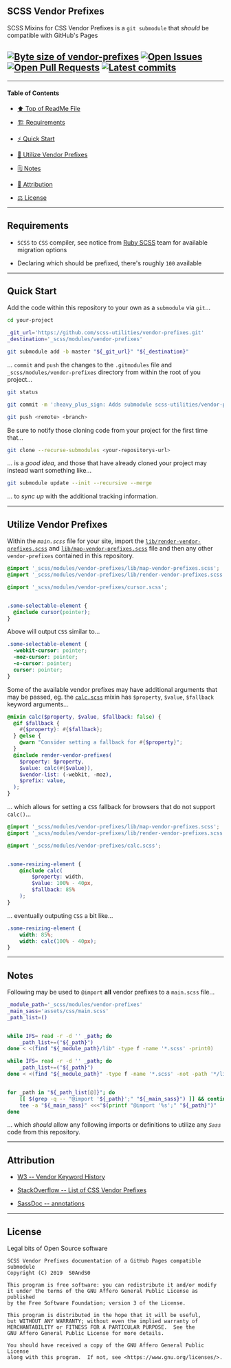 ## SCSS Vendor Prefixes
[heading__title]:
  #scss-vendor-prefixes
  "&#x2B06; Top of ReadMe File"

SCSS Mixins for CSS Vendor Prefixes is a `git submodule` that _should_ be compatible with GitHub's Pages


## [![Byte size of vendor-prefixes][badge__master__vendor_prefixes__source_code]][vendor_prefixes__master__source_code] [![Open Issues][badge__issues__vendor_prefixes]][issues__vendor_prefixes] [![Open Pull Requests][badge__pull_requests__vendor_prefixes]][pull_requests__vendor_prefixes] [![Latest commits][badge__commits__vendor_prefixes__master]][commits__vendor_prefixes__master]


------


#### Table of Contents


- [:arrow_up: Top of ReadMe File][heading__title]

- [:building_construction: Requirements][heading__requirements]

- [:zap: Quick Start][heading__quick_start]

- [:shell: Utilize Vendor Prefixes][heading__utilize]

- [&#x1F5D2; Notes][notes]

- [:card_index: Attribution][heading__attribution]

- [:balance_scale: License][heading__license]


------



## Requirements
[heading__requirements]:
  #requirements
  "&#x1F3D7; "


- `SCSS` to `CSS` compiler, see notice from [Ruby SCSS](https://sass-lang.com/ruby-sass) team for available migration options

- Declaring which should be prefixed, there's roughly `100` available


___


## Quick Start
[heading__quick_start]:
  #quick-start
  "&#9889; Perhaps as easy as one, 2.0,..."


Add the code within this repository to your own as a `submodule` via `git`...


```bash
cd your-project

_git_url='https://github.com/scss-utilities/vendor-prefixes.git'
_destination='_scss/modules/vendor-prefixes'

git submodule add -b master "${_git_url}" "${_destination}"
```


... `commit` and `push` the changes to the `.gitmodules` file and `_scss/modules/vendor-prefixes` directory from within the root of you project...


```bash
git status

git commit -m ':heavy_plus_sign: Adds submodule scss-utilities/vendor-prefixes#1'

git push <remote> <branch>
```


Be sure to notify those cloning code from your project for the first time that...


```bash
git clone --recurse-submodules <your-repositorys-url>
```


... is a _good idea_, and those that have already cloned your project may instead want something like...


```bash
git submodule update --init --recursive --merge
```


... to _sync up_ with the additional tracking information.


___


## Utilize Vendor Prefixes
[heading__utilize]:
  #utilize-vendor-prefixes
  "&#x1F41A; How to make use of this project within other repositories"


Within the _`main.scss`_ file for your site, import the [`lib/render-vendor-prefixes.scss`][source_link__render-vendor-prefixes] and [`lib/map-vendor-prefixes.scss`][source_link__map-vendor-prefixes] file and then any other `vendor-prefixes` contained in this repository.


```scss
@import '_scss/modules/vendor-prefixes/lib/map-vendor-prefixes.scss';
@import '_scss/modules/vendor-prefixes/lib/render-vendor-prefixes.scss';

@import '_scss/modules/vendor-prefixes/cursor.scss';


.some-selectable-element {
  @include cursor(pointer);
}
```


Above will output `CSS` similar to...


```css
.some-selectable-element {
  -webkit-cursor: pointer;
  -moz-cursor: pointer;
  -o-cursor: pointer;
  cursor: pointer;
}
```


Some of the available vendor prefixes may have additional arguments that may be passed, eg. the [`calc.scss`](../calc.scss) mixin has `$property`, `$value`, `$fallback` keyword arguments...


```scss
@mixin calc($property, $value, $fallback: false) {
  @if $fallback {
    #{$property}: #{$fallback};
  } @else {
    @warn "Consider setting a fallback for #{$property}";
  }
  @include render-vendor-prefixes(
    $property: $property,
    $value: calc(#{$value}),
    $vendor-list: (-webkit, -moz),
    $prefix: value,
  );
}
```


... which allows for setting a `CSS` fallback for browsers that do not support `calc()`...


```scss
@import '_scss/modules/vendor-prefixes/lib/map-vendor-prefixes.scss';
@import '_scss/modules/vendor-prefixes/lib/render-vendor-prefixes.scss';

@import '_scss/modules/vendor-prefixes/calc.scss';


.some-resizing-element {
    @include calc(
        $property: width,
        $value: 100% - 40px,
        $fallback: 85%
    );
}
```


... eventually outputing `CSS` a bit like...


```css
.some-resizing-element {
    width: 85%;
    width: calc(100% - 40px);
}
```


___


## Notes
[notes]:
  #notes
  "&#x1F5D2; Additional notes and links that may be worth clicking in the future"


Following may be used to `@import` **all** vendor prefixes to a `main.scss` file...


```Bash
_module_path='_scss/modules/vendor-prefixes'
_main_sass='assets/css/main.scss'
_path_list=()


while IFS= read -r -d '' _path; do
    _path_list+=("${_path}")
done < <(find "${_module_path}/lib" -type f -name '*.scss' -print0)

while IFS= read -r -d '' _path; do
    _path_list+=("${_path}")
done < <(find "${_module_path}" -type f -name '*.scss' -not -path '*/lib/*' -print0)


for _path in "${_path_list[@]}"; do
    [[ $(grep -q -- "@import '${_path}';" "${_main_sass}") ]] && continue
    tee -a "${_main_sass}" <<<"$(printf "@import '%s';" "${_path}")"
done
```


... which _should_ allow any following imports or definitions to utilize any _`Sass`_ code from this repository.


___


## Attribution
[heading__attribution]:
  #attribution
  "&#x1F4C7; Resources that where helpful in building this project so far."


- [W3 -- Vendor Keyword History](https://www.w3.org/TR/CSS21/syndata.html#vendor-keyword-history)

- [StackOverflow -- List of CSS Vendor Prefixes](https://stackoverflow.com/questions/5411026/list-of-css-vendor-prefixes)

- [SassDoc -- annotations](http://sassdoc.com/annotations/)

___


## License
[heading__license]:
  #license
  "&#x2696; Legal bits of Open Source software"


Legal bits of Open Source software


```
SCSS Vendor Prefixes documentation of a GitHub Pages compatible submodule
Copyright (C) 2019  S0AndS0

This program is free software: you can redistribute it and/or modify
it under the terms of the GNU Affero General Public License as published
by the Free Software Foundation; version 3 of the License.

This program is distributed in the hope that it will be useful,
but WITHOUT ANY WARRANTY; without even the implied warranty of
MERCHANTABILITY or FITNESS FOR A PARTICULAR PURPOSE.  See the
GNU Affero General Public License for more details.

You should have received a copy of the GNU Affero General Public License
along with this program.  If not, see <https://www.gnu.org/licenses/>.
```



[source_link__render-vendor-prefixes]: https://github.com/scss-utilities/vendor-prefixes/blob/master/lib/render-vendor-prefixes.scss

[source_link__map-vendor-prefixes]: https://github.com/scss-utilities/vendor-prefixes/blob/master/lib/map-vendor-prefixes.scss

[source_link__calc]: https://github.com/scss-utilities/vendor-prefixes/blob/master/calc.scss


[w3__css_ui_3]: https://www.w3.org/TR/css-ui-3/

[w3schools__cssref]: https://www.w3schools.com/cssref/default.asp

[mozilla__css]: https://developer.mozilla.org/en-US/docs/Web/CSS

[csslint__require_compatible_vendor_prefixes]: https://github.com/csslint/csslint/wiki/require-compatible-vendor-prefixes

[w3schools__css3_browsersupport]: https://www.w3schools.com/cssref/css3_browsersupport.asp


[badge__commits__vendor_prefixes__master]:
  https://img.shields.io/github/last-commit/scss-utilities/vendor-prefixes/master.svg

[commits__vendor_prefixes__master]:
  https://github.com/scss-utilities/vendor-prefixes/commits/master
  "&#x1F4DD; History of changes on this branch"


[vendor_prefixes__community]:
  https://github.com/scss-utilities/vendor-prefixes/community
  "&#x1F331; Dedicated to functioning code"


[badge__issues__vendor_prefixes]:
  https://img.shields.io/github/issues/scss-utilities/vendor-prefixes.svg

[issues__vendor_prefixes]:
  https://github.com/scss-utilities/vendor-prefixes/issues
  "&#x2622; Search for and _bump_ existing issues or open new issues for project maintainer to address."


[badge__pull_requests__vendor_prefixes]:
  https://img.shields.io/github/issues-pr/scss-utilities/vendor-prefixes.svg

[pull_requests__vendor_prefixes]:
  https://github.com/scss-utilities/vendor-prefixes/pulls
  "&#x1F3D7; Pull Request friendly, though please check the Community guidelines"


[badge__master__vendor_prefixes__source_code]:
  https://img.shields.io/github/repo-size/scss-utilities/vendor-prefixes

[vendor_prefixes__master__source_code]:
  https://github.com/scss-utilities/vendor-prefixes
  "&#x2328; Project source code!"
